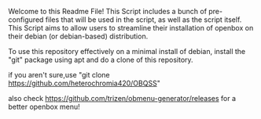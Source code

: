 Welcome to this Readme File! 
This Script includes a bunch of pre-configured files that will be used in the script, as well as the script itself.
This Script aims to allow users to streamline their installation of openbox on their debian (or debian-based) distribution.

To use this repository effectively on a minimal install of debian, install the "git" package using apt and do a clone of this repository.

if you aren't sure,use "git clone https://github.com/heterochromia420/OBQSS"

also check https://github.com/trizen/obmenu-generator/releases for a better openbox menu!
